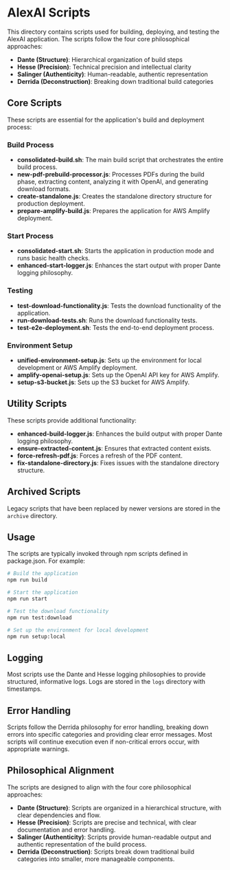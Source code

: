 # AlexAI Scripts

This directory contains scripts used for building, deploying, and testing the AlexAI application. The scripts follow the four core philosophical approaches:

- **Dante (Structure)**: Hierarchical organization of build steps
- **Hesse (Precision)**: Technical precision and intellectual clarity
- **Salinger (Authenticity)**: Human-readable, authentic representation
- **Derrida (Deconstruction)**: Breaking down traditional build categories

## Core Scripts

These scripts are essential for the application's build and deployment process:

### Build Process

- **consolidated-build.sh**: The main build script that orchestrates the entire build process.
- **new-pdf-prebuild-processor.js**: Processes PDFs during the build phase, extracting content, analyzing it with OpenAI, and generating download formats.
- **create-standalone.js**: Creates the standalone directory structure for production deployment.
- **prepare-amplify-build.js**: Prepares the application for AWS Amplify deployment.

### Start Process

- **consolidated-start.sh**: Starts the application in production mode and runs basic health checks.
- **enhanced-start-logger.js**: Enhances the start output with proper Dante logging philosophy.

### Testing

- **test-download-functionality.js**: Tests the download functionality of the application.
- **run-download-tests.sh**: Runs the download functionality tests.
- **test-e2e-deployment.sh**: Tests the end-to-end deployment process.

### Environment Setup

- **unified-environment-setup.js**: Sets up the environment for local development or AWS Amplify deployment.
- **amplify-openai-setup.js**: Sets up the OpenAI API key for AWS Amplify.
- **setup-s3-bucket.js**: Sets up the S3 bucket for AWS Amplify.

## Utility Scripts

These scripts provide additional functionality:

- **enhanced-build-logger.js**: Enhances the build output with proper Dante logging philosophy.
- **ensure-extracted-content.js**: Ensures that extracted content exists.
- **force-refresh-pdf.js**: Forces a refresh of the PDF content.
- **fix-standalone-directory.js**: Fixes issues with the standalone directory structure.

## Archived Scripts

Legacy scripts that have been replaced by newer versions are stored in the `archive` directory.

## Usage

The scripts are typically invoked through npm scripts defined in package.json. For example:

```bash
# Build the application
npm run build

# Start the application
npm run start

# Test the download functionality
npm run test:download

# Set up the environment for local development
npm run setup:local
```

## Logging

Most scripts use the Dante and Hesse logging philosophies to provide structured, informative logs. Logs are stored in the `logs` directory with timestamps.

## Error Handling

Scripts follow the Derrida philosophy for error handling, breaking down errors into specific categories and providing clear error messages. Most scripts will continue execution even if non-critical errors occur, with appropriate warnings.

## Philosophical Alignment

The scripts are designed to align with the four core philosophical approaches:

- **Dante (Structure)**: Scripts are organized in a hierarchical structure, with clear dependencies and flow.
- **Hesse (Precision)**: Scripts are precise and technical, with clear documentation and error handling.
- **Salinger (Authenticity)**: Scripts provide human-readable output and authentic representation of the build process.
- **Derrida (Deconstruction)**: Scripts break down traditional build categories into smaller, more manageable components.
